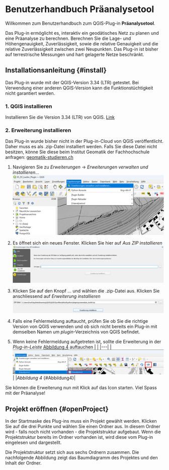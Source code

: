 # Benutzerhandbuch Präanalysetool

Willkommen zum Benutzerhandbuch zum QGIS-Plug-in **Präanalysetool**.

Das Plug-in ermöglicht es, interaktiv ein geodätisches Netz zu planen und eine Präanalyse zu berechnen. Berechnen Sie die Lage- und Höhengenauigkeit, Zuverlässigkeit, sowie die relative Genauigkeit und die relative Zuverlässigkeit zwischen zwei Neupunkten. Das Plug-in ist bisher auf terrestrische Messungen und hart gelagerte Netze beschränkt.

## Installationsanleitung {#install}

Das Plug-in wurde mit der QGIS-Version 3.34 (LTR) getestet. Bei Verwendung einer anderen QGIS-Version kann die Funktionstüchtigkeit nicht garantiert werden.

### 1. QGIS installieren

Installieren Sie die Version 3.34 (LTR) von QGIS. [Link](https://download.qgis.org/downloads/QGIS-OSGeo4W-3.34.4-1.msi)

### 2. Erweiterung installieren

Das Plug-in wurde bisher nicht in der Plug-in-Cloud von QGIS veröffentlicht. Daher muss es als .zip-Datei installiert werden. Falls Sie diese Datei nicht besitzen, könne Sie diese beim Institut Geomatik der Fachhochschule anfragen: [geomatik-studieren.ch](https://geomatik-studieren.ch)

1. Navigieren Sie zu _Erweiterungen_ → _Erweiterungen verwalten und installieren..._
 ![Erweiterungen installieren](./images/install/install_add_plugin.png)

2. Es öffnet sich ein neues Fenster. Klicken Sie hier auf _Aus ZIP installieren_
![Aus ZIP installieren](./images/install/install_from_zip.png)

3. Klicken Sie auf den Knopf _..._ und wählen die .zip-Datei aus. Klicken Sie anschliessend auf _Erweiterung installieren_
![Erweiterung installieren](./images/install/install_install_plugin.png)

4. Falls eine Fehlermeldung auftaucht, prüfen Sie ob Sie die richtige Version von QGIS verwenden und ob sich nicht bereits ein Plug-in mit demselben Namen um _plugin_-Verzeichnis von QGIS befindet.

5. Wenn keine Fehlermeldung aufgetreten ist, sollte die Erweiterung in der _Plug-in-Leiste_ [Abbildung 4](https://fabianruefenacht.github.io/praeanalyse_tool_docs/#Abbildung4) auftauchen
|   |
|---|
|![Plug-in erfolgreich installiert](./images/install/install_installed.png)|
|_Abbildung 4_ {#Abbildung4}|

Sie können die Erweiterung nun mit Klick auf das Icon starten. Viel Spass mit der Präanalyse!

## Projekt eröffnen {#openProject}

In der Startmaske des Plug-ins muss ein Projekt gewählt werden. Klicken Sie auf die drei Punkte und wählen Sie einen Ordner aus. In diesem Ordner wird - falls noch nicht vorhanden - die Projektstruktur aufgebaut. Wenn die Projektstruktur bereits im Ordner vorhanden ist, wird diese vom Plug-in eingelesen und dargestellt.

Die Projektstruktur setzt sich aus sechs Ordnern zusammen. Die nachfolgende Abbildung zeigt das Baumdiagramm des Projektes und den Inhalt der Ordner.
